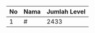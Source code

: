 | No | Nama            | Jumlah Level |
|----|-----------------|--------------|
| 1  | #    |    2433        |
